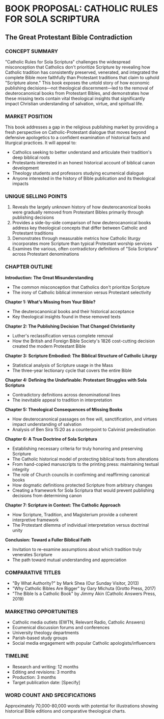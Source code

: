 # BOOK PROPOSAL: CATHOLIC RULES FOR SOLA SCRIPTURA
## The Great Protestant Bible Contradiction

### CONCEPT SUMMARY
"Catholic Rules for Sola Scriptura" challenges the widespread misconception that Catholics don't prioritize Scripture by revealing how Catholic tradition has consistently preserved, venerated, and integrated the complete Bible more faithfully than Protestant traditions that claim to uphold "Scripture alone." This book exposes the untold story of how economic publishing decisions—not theological discernment—led to the removal of deuterocanonical books from Protestant Bibles, and demonstrates how these missing texts contain vital theological insights that significantly impact Christian understanding of salvation, virtue, and spiritual life.

### MARKET POSITION
This book addresses a gap in the religious publishing market by providing a fresh perspective on Catholic-Protestant dialogue that moves beyond defensive apologetics to a confident examination of historical facts and liturgical practices. It will appeal to:

- Catholics seeking to better understand and articulate their tradition's deep biblical roots
- Protestants interested in an honest historical account of biblical canon development
- Theology students and professors studying ecumenical dialogue
- Anyone interested in the history of Bible publication and its theological impacts

### UNIQUE SELLING POINTS
1. Reveals the largely unknown history of how deuterocanonical books were gradually removed from Protestant Bibles primarily through publishing decisions
2. Provides a side-by-side comparison of how deuterocanonical books address key theological concepts that differ between Catholic and Protestant traditions
3. Demonstrates through measurable metrics how Catholic liturgy incorporates more Scripture than typical Protestant worship services
4. Examines the various, often contradictory definitions of "Sola Scriptura" across Protestant denominations

### CHAPTER OUTLINE

**Introduction: The Great Misunderstanding**
- The common misconception that Catholics don't prioritize Scripture
- The irony of Catholic biblical immersion versus Protestant selectivity

**Chapter 1: What's Missing from Your Bible?**
- The deuterocanonical books and their historical acceptance
- Key theological insights found in these removed texts

**Chapter 2: The Publishing Decision That Changed Christianity**
- Luther's reclassification versus complete removal
- How the British and Foreign Bible Society's 1826 cost-cutting decision created the modern Protestant Bible

**Chapter 3: Scripture Embodied: The Biblical Structure of Catholic Liturgy**
- Statistical analysis of Scripture usage in the Mass
- The three-year lectionary cycle that covers the entire Bible

**Chapter 4: Defining the Undefinable: Protestant Struggles with Sola Scriptura**
- Contradictory definitions across denominational lines
- The inevitable appeal to tradition in interpretation

**Chapter 5: Theological Consequences of Missing Books**
- How deuterocanonical passages on free will, sanctification, and virtues impact understanding of salvation
- Analysis of Ben Sira 15:20 as a counterpoint to Calvinist predestination

**Chapter 6: A True Doctrine of Sola Scriptura**
- Establishing necessary criteria for truly honoring and preserving Scripture
- The Catholic historical model of protecting biblical texts from alterations
- From hand-copied manuscripts to the printing press: maintaining textual integrity
- The role of Church councils in confirming and reaffirming canonical books
- How dogmatic definitions protected Scripture from arbitrary changes
- Creating a framework for Sola Scriptura that would prevent publishing decisions from determining canon

**Chapter 7: Scripture in Context: The Catholic Approach**
- How Scripture, Tradition, and Magisterium provide a coherent interpretive framework
- The Protestant dilemma of individual interpretation versus doctrinal unity

**Conclusion: Toward a Fuller Biblical Faith**
- Invitation to re-examine assumptions about which tradition truly venerates Scripture
- The path toward mutual understanding and appreciation

### COMPARATIVE TITLES
- "By What Authority?" by Mark Shea (Our Sunday Visitor, 2013)
- "Why Catholic Bibles Are Bigger" by Gary Michuta (Grotto Press, 2017)
- "The Bible Is a Catholic Book" by Jimmy Akin (Catholic Answers Press, 2019)

### MARKETING OPPORTUNITIES
- Catholic media outlets (EWTN, Relevant Radio, Catholic Answers)
- Ecumenical discussion forums and conferences
- University theology departments
- Parish-based study groups
- Social media engagement with popular Catholic apologists/influencers

### TIMELINE
- Research and writing: 12 months
- Editing and revisions: 3 months
- Production: 3 months
- Target publication date: [Specify]

### WORD COUNT AND SPECIFICATIONS
Approximately 70,000-80,000 words with potential for illustrations showing historical Bible editions and comparative theological charts.
